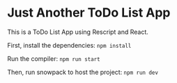 # Just Another ToDo List App
 
This is a ToDo List App using Rescript and React.

First, install the dependencies:
`npm install`

Run the compiler:
`npm run start`

Then, run snowpack to host the project:
`npm run dev`
